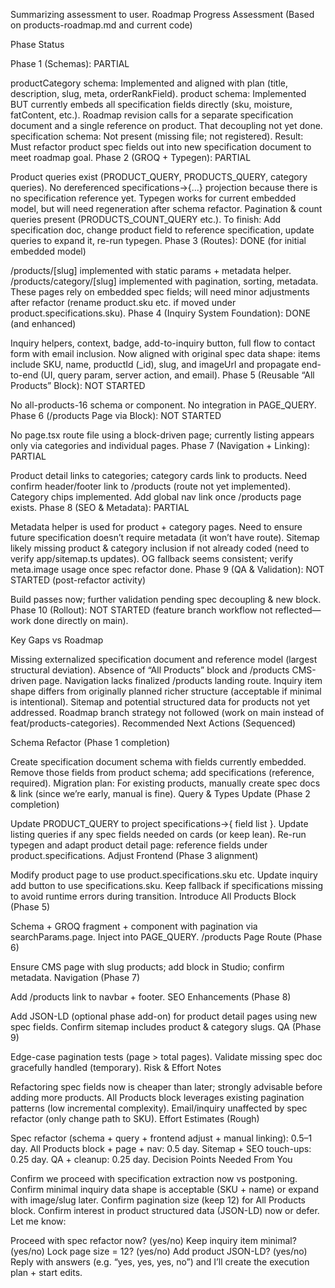 Summarizing assessment to user. Roadmap Progress Assessment (Based on products-roadmap.md and current code)

Phase Status

Phase 1 (Schemas): PARTIAL

productCategory schema: Implemented and aligned with plan (title, description, slug, meta, orderRankField).
product schema: Implemented BUT currently embeds all specification fields directly (sku, moisture, fatContent, etc.). Roadmap revision calls for a separate specification document and a single reference on product. That decoupling not yet done.
specification schema: Not present (missing file; not registered).
Result: Must refactor product spec fields out into new specification document to meet roadmap goal.
Phase 2 (GROQ + Typegen): PARTIAL

Product queries exist (PRODUCT_QUERY, PRODUCTS_QUERY, category queries).
No dereferenced specifications->{...} projection because there is no specification reference yet.
Typegen works for current embedded model, but will need regeneration after schema refactor.
Pagination & count queries present (PRODUCTS_COUNT_QUERY etc.).
To finish: Add specification doc, change product field to reference specification, update queries to expand it, re-run typegen.
Phase 3 (Routes): DONE (for initial embedded model)

/products/[slug] implemented with static params + metadata helper.
/products/category/[slug] implemented with pagination, sorting, metadata.
These pages rely on embedded spec fields; will need minor adjustments after refactor (rename product.sku etc. if moved under product.specifications.sku).
Phase 4 (Inquiry System Foundation): DONE (and enhanced)

Inquiry helpers, context, badge, add-to-inquiry button, full flow to contact form with email inclusion.
Now aligned with original spec data shape: items include SKU, name, productId (_id), slug, and imageUrl and propagate end-to-end (UI, query param, server action, and email).
Phase 5 (Reusable “All Products” Block): NOT STARTED

No all-products-16 schema or component.
No integration in PAGE_QUERY.
Phase 6 (/products Page via Block): NOT STARTED

No page.tsx route file using a block-driven page; currently listing appears only via categories and individual pages.
Phase 7 (Navigation + Linking): PARTIAL

Product detail links to categories; category cards link to products.
Need confirm header/footer link to /products (route not yet implemented).
Category chips implemented.
Add global nav link once /products page exists.
Phase 8 (SEO & Metadata): PARTIAL

Metadata helper is used for product + category pages.
Need to ensure future specification doesn’t require metadata (it won’t have route).
Sitemap likely missing product & category inclusion if not already coded (need to verify app/sitemap.ts updates).
OG fallback seems consistent; verify meta.image usage once spec refactor done.
Phase 9 (QA & Validation): NOT STARTED (post-refactor activity)

Build passes now; further validation pending spec decoupling & new block.
Phase 10 (Rollout): NOT STARTED (feature branch workflow not reflected—work done directly on main).

Key Gaps vs Roadmap

Missing externalized specification document and reference model (largest structural deviation).
Absence of “All Products” block and /products CMS-driven page.
Navigation lacks finalized /products landing route.
Inquiry item shape differs from originally planned richer structure (acceptable if minimal is intentional).
Sitemap and potential structured data for products not yet addressed.
Roadmap branch strategy not followed (work on main instead of feat/products-categories).
Recommended Next Actions (Sequenced)

Schema Refactor (Phase 1 completion)

Create specification document schema with fields currently embedded.
Remove those fields from product schema; add specifications (reference, required).
Migration plan: For existing products, manually create spec docs & link (since we’re early, manual is fine).
Query & Types Update (Phase 2 completion)

Update PRODUCT_QUERY to project specifications->{ field list }.
Update listing queries if any spec fields needed on cards (or keep lean).
Re-run typegen and adapt product detail page: reference fields under product.specifications.
Adjust Frontend (Phase 3 alignment)

Modify product page to use product.specifications.sku etc.
Update inquiry add button to use specifications.sku.
Keep fallback if specifications missing to avoid runtime errors during transition.
Introduce All Products Block (Phase 5)

Schema + GROQ fragment + component with pagination via searchParams.page.
Inject into PAGE_QUERY.
/products Page Route (Phase 6)

Ensure CMS page with slug products; add block in Studio; confirm metadata.
Navigation (Phase 7)

Add /products link to navbar + footer.
SEO Enhancements (Phase 8)

Add JSON-LD (optional phase add-on) for product detail pages using new spec fields.
Confirm sitemap includes product & category slugs.
QA (Phase 9)

Edge-case pagination tests (page > total pages).
Validate missing spec doc gracefully handled (temporary).
Risk & Effort Notes

Refactoring spec fields now is cheaper than later; strongly advisable before adding more products.
All Products block leverages existing pagination patterns (low incremental complexity).
Email/inquiry unaffected by spec refactor (only change path to SKU).
Effort Estimates (Rough)

Spec refactor (schema + query + frontend adjust + manual linking): 0.5–1 day.
All Products block + page + nav: 0.5 day.
Sitemap + SEO touch-ups: 0.25 day.
QA + cleanup: 0.25 day.
Decision Points Needed From You

Confirm we proceed with specification extraction now vs postponing.
Confirm minimal inquiry data shape is acceptable (SKU + name) or expand with image/slug later.
Confirm pagination size (keep 12) for All Products block.
Confirm interest in product structured data (JSON-LD) now or defer.
Let me know:

Proceed with spec refactor now? (yes/no)
Keep inquiry item minimal? (yes/no)
Lock page size = 12? (yes/no)
Add product JSON-LD? (yes/no)
Reply with answers (e.g. “yes, yes, yes, no”) and I’ll create the execution plan + start edits.

